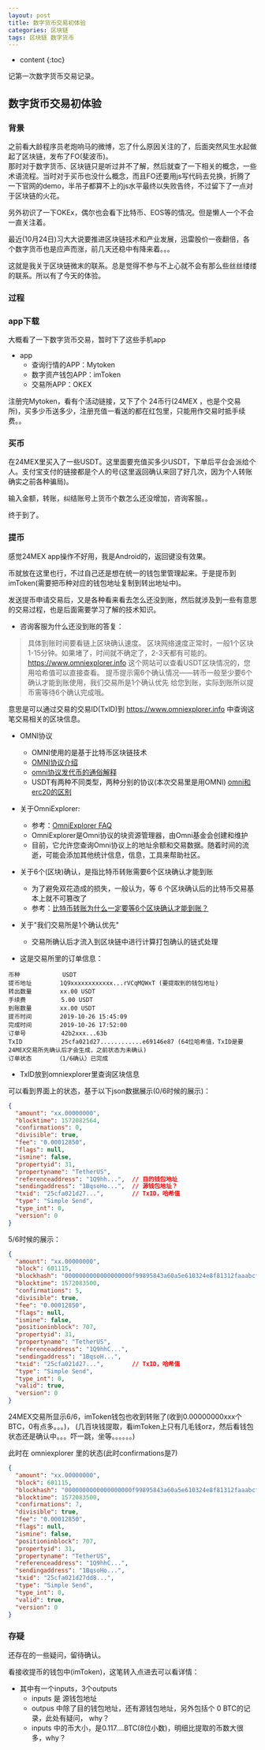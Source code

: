 ```yaml
---
layout: post
title: 数字货币交易初体验
categories: 区块链
tags: 区块链 数字货币
---
```


* content
{:toc}

记第一次数字货币交易记录。



## 数字货币交易初体验

### 背景

之前看大龄程序员老炮响马的微博，忘了什么原因关注的了，后面突然风生水起做起了区块链，发布了FO(斐波币)。  
那时对于数字货币、区块链只是听过并不了解，然后就查了一下相关的概念，一些术语流程。当时对于买币也没什么概念，而且FO还要用js写代码去兑换，折腾了一下官网的demo，半吊子都算不上的js水平最终以失败告终，不过留下了一点对于区块链的火花。

另外初识了一下OKEx，偶尔也会看下比特币、EOS等的情况。但是懒人一个不会一直关注着。

最近(10月24日)习大大说要推进区块链技术和产业发展，迅雷股价一夜翻倍，各个数字货币也是应声而涨，前几天还稳中有降来着。。。

这就是我关于区块链微末的联系。总是觉得不参与不上心就不会有那么些丝丝缕缕的联系。所以有了今天的体验。


### 过程

### app下载

大概看了一下数字货币交易，暂时下了这些手机app

* app
    - 查询行情的APP：Mytoken
    - 数字资产钱包APP：imToken
    - 交易所APP：OKEX

注册完Mytoken，看有个活动链接，又下了个 24币行(24MEX ，也是个交易所)，买多少币送多少，注册充值一看送的都在红包里，只能用作交易时抵手续费。。

### 买币

在24MEX里买入了一些USDT。这里面要充值买多少USDT，下单后平台会派给个人。支付宝支付的链接都是个人的号(这里返回确认来回了好几次，因为个人转账确实之前各种骗局)。

输入金额，转账，纠结账号上货币个数怎么还没增加，咨询客服。。

终于到了。

### 提币

感觉24MEX app操作不好用，我是Android的，返回键没有效果。

币就放在这里也行，不过自己还是想在统一的钱包里管理起来。于是提币到imToken(需要把币种对应的钱包地址复制到转出地址中)。

发送提币申请交易后，又是各种看来看去怎么还没到账，然后就涉及到一些有意思的交易过程，也是后面需要学习了解的技术知识。

* 咨询客服为什么还没到账的答复：

>具体到账时间要看链上区块确认速度。 区块网络速度正常时，一般1个区块1-15分钟。如果堵了，时间就不确定了，2-3天都有可能的。 https://www.omniexplorer.info 这个网站可以查看USDT区块情况的，您用哈希值可以直接查看。 提币提示需6个确认情况——转币一般至少要6个确认才能到账使用，我们交易所是1个确认优先 给您到账，实际到账所以提币需等待6个确认完成哦。

意思是可以通过交易的交易ID(TxID)到 https://www.omniexplorer.info 中查询这笔交易相关的区块信息。

* OMNI协议
    - OMNI使用的是基于比特币区块链技术 
    - [OMNI协议介绍](https://blog.csdn.net/xq723310/article/details/82684595)
    - [omni协议发代币的通俗解释](https://zhuanlan.zhihu.com/p/40062558)
    - USDT有两种不同类型，两种分别的协议(本次交易里是用OMNI) [omni和erc20的区别](https://www.php.cn/faq/423657.html)

* 关于OmniExplorer:
    - 参考：[OmniExplorer FAQ](https://github.com/OmniLayer/omniexplorer/wiki/OmniExplorer-FAQ)
    - OmniExplorer是Omni协议的块资源管理器，由Omni基金会创建和维护
    - 目前，它允许您查询Omni协议上的地址余额和交易数据。随着时间的流逝，可能会添加其他统计信息，信息，工具来帮助社区。

* 关于6个(区块)确认，是指比特币转账需要6个区块确认才能到账
    - 为了避免双花造成的损失，一般认为，等 6 个区块确认后的比特币交易基本上就不可篡改了
    - 参考：[比特币转账为什么一定要等6个区块确认才能到账？](https://www.jianshu.com/p/2da3a9970387)

* 关于"我们交易所是1个确认优先"
    - 交易所确认后才流入到区块链中进行计算打包确认的链式处理

* 这是交易所里的订单信息：

```
币种            USDT
提币地址        1Q9xxxxxxxxxxxx...rVCqMQWxT (要提取到的钱包地址)
转出数量        xx.00 USDT
手续费          5.00 USDT
到账数量        xx.00 USDT
提币时间        2019-10-26 15:45:09
完成时间        2019-10-26 17:52:00
订单号          42b2xxx...63b
TxID           25cfa021d27............e69146e87 (64位哈希值，TxID是要24MEX交易所先确认后才会生成，之前状态为未确认)
订单状态       （1/6确认）已完成
```

* TxID放到omniexplorer里查询区块信息

可以看到界面上的状态，基于以下json数据展示(0/6时候的展示)：

```json
{
  "amount": "xx.00000000", 
  "blocktime": 1572082564, 
  "confirmations": 0, 
  "divisible": true, 
  "fee": "0.00012850", 
  "flags": null, 
  "ismine": false, 
  "propertyid": 31, 
  "propertyname": "TetherUS", 
  "referenceaddress": "1Q9hh...",  // 目的钱包地址
  "sendingaddress": "1BqsoHo...",  // 源钱包地址？
  "txid": "25cfa021d27...",        // TxID，哈希值
  "type": "Simple Send", 
  "type_int": 0, 
  "version": 0
}
```

5/6时候的展示：

```json
{
  "amount": "xx.00000000", 
  "block": 601115, 
  "blockhash": "0000000000000000000f99895843a60a5e610324e8f81312faaabcf690de5612", 
  "blocktime": 1572083500, 
  "confirmations": 5, 
  "divisible": true, 
  "fee": "0.00012850", 
  "flags": null, 
  "ismine": false, 
  "positioninblock": 707, 
  "propertyid": 31, 
  "propertyname": "TetherUS", 
  "referenceaddress": "1Q9hhC...", 
  "sendingaddress": "1BqsoH...", 
  "txid": "25cfa021d27...",        // TxID，哈希值
  "type": "Simple Send", 
  "type_int": 0, 
  "valid": true, 
  "version": 0
}
```

24MEX交易所显示6/6，imToken钱包也收到转账了(收到0.00000000xxx个BTC，0有点多。。。)，
(几百块钱提取，看imToken上只有几毛钱orz，然后看钱包状态还是确认中。。。吓一跳，坐等。。。。。。)

此时在 omniexplorer 里的状态(此时confirmations是7)

```json
{
  "amount": "xx.00000000", 
  "block": 601115, 
  "blockhash": "0000000000000000000f99895843a60a5e610324e8f81312faaabcf690de5612", 
  "blocktime": 1572083500, 
  "confirmations": 7, 
  "divisible": true, 
  "fee": "0.00012850", 
  "flags": null, 
  "ismine": false, 
  "positioninblock": 707, 
  "propertyid": 31, 
  "propertyname": "TetherUS", 
  "referenceaddress": "1Q9hhC...", 
  "sendingaddress": "1BqsoHo...", 
  "txid": "25cfa021d27dd8...", 
  "type": "Simple Send", 
  "type_int": 0, 
  "valid": true, 
  "version": 0
}
```

### 存疑

还存在的一些疑问，留待确认。

看接收提币的钱包中(imToken)，这笔转入点进去可以看详情：

* 其中有一个inputs，3个outputs
    - inputs 是 源钱包地址 
    - outpus 中除了目的钱包地址，还有源钱包地址，另外包括个 0 BTC的记录，此处有疑问， why？
    - inputs 中的币大小，是0.117....BTC(8位小数)，明细比提取的币数大很多，why？
